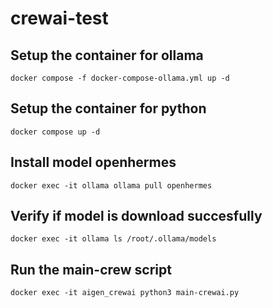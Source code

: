 # crewai-test

## Setup the container for ollama
`docker compose -f docker-compose-ollama.yml up -d`

## Setup the container for python
`docker compose up -d`

## Install model openhermes
`docker exec -it ollama ollama pull openhermes`

## Verify if model is download succesfully
`docker exec -it ollama ls /root/.ollama/models`

## Run the main-crew script
`docker exec -it aigen_crewai python3 main-crewai.py`